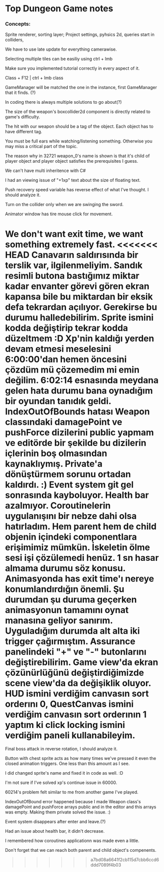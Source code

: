 # Top Dungeon Game notes
### Concepts:

Sprite renderer, sorting layer; Project settings, pyhsics 2d, queries start in colliders, 

We have to use late update for everything camerawise.

Selecting multiple tiles can be easiliy using ctrl + lmb

Make sure you implemented tutorial correctly in every aspect of it.

Class + F12 | ctrl + lmb class

GameManager will be matched the one in the instance, first GameManager that it finds. (?)

In coding there is always multiple solutions to go about(?)

The size of the weapon's boxcollider2d component is directly related to game's difficulty.

The hit with our weapon should be a tag of the object. Each object has to have different tag.

You must be full ears while watching/listening something. Otherwise you may miss a critical part of the topic.

The reason why in 32721 weapon_0's name is shown is that it's child of player object and player object satisfies the prerequisites I guess.

We can't have multi inheritence with C#

I had an viewing issue of "+1xp" text about the size of floating text. 

Push recovery speed variable has reverse effect of what I've thought. I should analyze it. 

Turn on the collider only when we are swinging the sword.

Animator window has tire mouse click for movement.

We don't want exit time, we want something extremely fast.
<<<<<<< HEAD
Canavarın saldırısında bir terslik var, ilgilenmeliyim.
Sandık resimli butona bastığımız miktar kadar envanter görevi gören ekran kapansa bile bu miktardan bir eksik defa tekrardan açılıyor. 
Gerekirse bu durumu halledebilirim.
Sprite ismini kodda değiştirip tekrar kodda düzeltmem :D
Xp'nin kaldığı yerden devam etmesi meselesini 6:00:00'dan hemen öncesini çözdüm mü çözemedim mi emin değilim.
6:02:14 esnasında meydana gelen hata durumu bana oynadığım bir oyundan tanıdık geldi.
IndexOutOfBounds hatası Weapon classındaki damagePoint ve pushForce dizilerini public yapmam ve editörde bir şekilde bu dizilerin içlerinin boş olmasından
kaynaklıymış. Private'a dönüştürmem sorunu ortadan kaldırdı. :)
Event system git gel sonrasında kayboluyor.
Health bar azalmıyor.
Coroutinelerin uygulanışını bir nebze dahi olsa hatırladım.
Hem parent hem de child objenin içindeki componentlara erişimimiz mümkün.
İskeletin ölme sesi işi çözülemedi henüz.
1 sn hasar almama durumu söz konusu.
Animasyonda has exit time'ı nereye konumlandırdığın önemli. Şu durumdan şu duruma geçerken animasyonun tamamını oynat manasına geliyor sanırım.
Uyguladığım durumda alt alta iki trigger çağırmıştım. 
Assurance panelindeki "+" ve "-" butonlarını değiştirebilirim.
Game view'da ekran çözünürlüğünü değiştirdiğimizde scene view'da da değişiklik oluyor.
HUD ismini verdiğim canvasın sort orderını 0, QuestCanvas ismini verdiğim canvasın sort orderının 1 yaptım ki click locking ismini verdiğim paneli kullanabileyim.
=======

Final boss attack in reverse rotation, I should analyze it.

Button with chest sprite acts as how many times we've pressed it even the closed animation triggers. One less than this amount as I see.

I did changed sprite's name and fixed it in code as well. :D

I'm not sure if I've solved xp's continue issue in 60000.

60214's problem felt similar to me from another game I've played.

IndexOutOfBound error happened because I made Weapon class's damagePoint and pushForce arrays public and in the editor and this arrays was empty. 
Making them private solved the issue. :)

Event system disappears after enter and leave.(?)

Had an issue about health bar, it didn't decrease.

I remembered how coroutines applicationn was made even a little.

Don't forget that we can reach both parent and child object's compenents.



>>>>>>> a7bd08a6641f2cb115d7cbb6ccd6ddd7089f4b03
